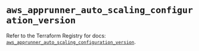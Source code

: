# `aws_apprunner_auto_scaling_configuration_version`

Refer to the Terraform Registry for docs: [`aws_apprunner_auto_scaling_configuration_version`](https://registry.terraform.io/providers/hashicorp/aws/5.34.0/docs/resources/apprunner_auto_scaling_configuration_version).
